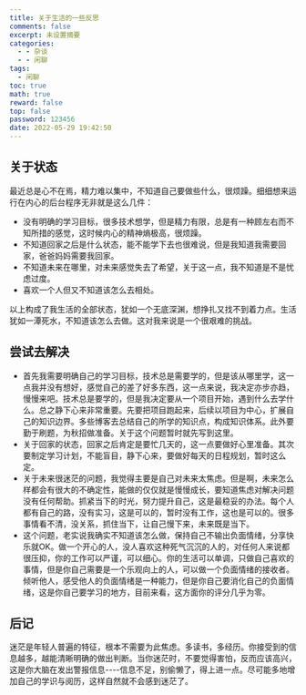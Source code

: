 ```yaml
---
title: 关于生活的一些反思
comments: false
excerpt: 未设置摘要
categories:
  - - 杂谈
  - - 闲聊
tags:
  - 闲聊
toc: true
math: true
reward: false
top: false
password: 123456
date: 2022-05-29 19:42:50
---
```


## 关于状态

最近总是心不在焉，精力难以集中，不知道自己要做些什么，很烦躁。细细想来运行在内心的后台程序无非就是这么几件：

- 没有明确的学习目标，很多技术想学，但是精力有限，总是有一种顾左右而不知所措的感觉，这时候内心的精神熵极高，很烦躁。
- 不知道回家之后是什么状态，能不能学下去也很难说，但是我知道我需要回家，爸爸妈妈需要我回家。
- 不知道未来在哪里，对未来感觉失去了希望，关于这一点，我不知道是不是忧虑过度。
- 喜欢一个人但又不知道该怎么去相处。

以上构成了我生活的全部状态，犹如一个无底深渊，想挣扎又找不到着力点。生活犹如一潭死水，不知道该怎么去做。这对我来说是一个很艰难的挑战。

## 尝试去解决

- 首先我需要明确自己的学习目标，技术总是需要学的，但是该从哪里学，这一点我并没有想好，感觉自己的差了好多东西，这一点来说，我决定亦步亦趋，慢慢来吧。技术总是要学的，但是我决定要从一个项目开始，遇到什么去学什么。总之静下心来非常重要。先要把项目跑起来，后续以项目为中心，扩展自己的知识边界。多些博客去总结自己的所学的知识点，构成知识体系。此外要勤于刷题，为秋招做准备。关于这个问题暂时就先写到这里。
- 关于回家的状态，回家之后肯定是要忙几天的，这一点要做好心里准备。其次要制定学习计划，不能盲目，静下心来，要做好每天的日程规划，暂时这么定。
- 关于未来很迷茫的问题，我觉得主要是自己对未来太焦虑。但是啊，未来怎么样都会有很大的不确定性，能做的仅仅就是慢慢成长，要知道焦虑对解决问题没有任何帮助。抓紧当下的时光，努力提升自己，这是最稳妥的办法。每个人都有自己的路，没有实习，这是可以的，暂时没有工作，这也是可以的。很多事情看不清，没关系，抓住当下，让自己慢下来，未来既是当下。
- 这个问题，老实说我确实不知道该怎么做，保持自己不输出负面情绪，分享快乐就OK。做一个开心的人，没人喜欢这种死气沉沉的人的，对任何人来说都很压抑，你的工作可以严谨，可以细心。你的生活可以单调，只做自己喜欢的事情，但是你自己需要是一个乐观向上的人，可以做一个负面情绪的接收者。倾听他人，感受他人的负面情绪是一种能力，但是你自己要消化自己的负面情绪，这是你自己要学习的地方，目前来看，这方面你的评分几乎为零。

## 后记

迷茫是年轻人普遍的特征，根本不需要为此焦虑。多读书，多经历。你接受到的信息越多，越能清晰明确的做出判断。当你迷茫时，不要觉得害怕，反而应该高兴，这是你大脑在发出警报信息----信息不足，别偷懒了，得上进一点。尽可能多地增加自己的学识与阅历，这样自然就不会感到迷茫了。

